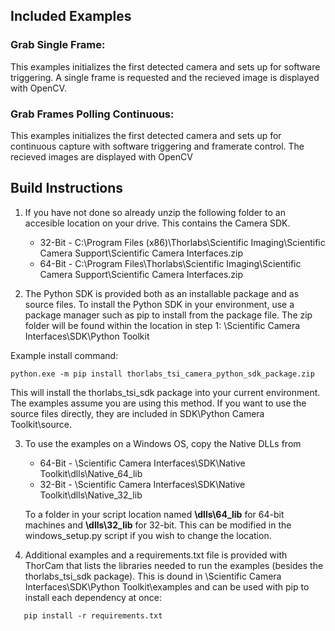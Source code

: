 ## Included Examples

### Grab Single Frame: 
This examples initializes the first detected camera and sets up for software triggering. A single frame is requested and the recieved image is displayed with OpenCV. 

### Grab Frames Polling Continuous: 
This examples initializes the first detected camera and sets up for continuous capture with software triggering and framerate control. The recieved images are displayed with OpenCV

## Build Instructions
1. If you have not done so already unzip the following folder to an accesible location on your drive. This contains the Camera SDK. 

   * 32-Bit - C:\Program Files (x86)\Thorlabs\Scientific Imaging\Scientific Camera Support\Scientific Camera Interfaces.zip
   * 64-Bit - C:\Program Files\Thorlabs\Scientific Imaging\Scientific Camera Support\Scientific Camera Interfaces.zip

2. The Python SDK is provided both as an installable package and as source files. To install the Python SDK in your environment, use a package manager such as pip to install from the package file. The zip folder will be found within the location in step 1: \Scientific Camera Interfaces\SDK\Python Toolkit

Example install command: 

```
python.exe -m pip install thorlabs_tsi_camera_python_sdk_package.zip
```

 This will install the thorlabs_tsi_sdk package into your current environment. The examples assume you are using this method. 
 If you want to use the source files directly, they are included in SDK\Python Camera Toolkit\source.

3. To use the examples on a Windows OS, copy the Native DLLs from 
     * 64-Bit - \Scientific Camera Interfaces\SDK\Native Toolkit\dlls\Native_64_lib
     * 32-Bit - \Scientific Camera Interfaces\SDK\Native Toolkit\dlls\Native_32_lib

   To a folder in your script location named __\dlls\64_lib__ for 64-bit machines and __\dlls\32_lib__ for 32-bit. This can be modified in the windows_setup.py script if you wish to change the location. 

4. Additional examples and a requirements.txt file is provided with ThorCam that lists the libraries needed to run the examples (besides the thorlabs_tsi_sdk package). This is dound in \Scientific Camera Interfaces\SDK\Python Toolkit\examples and can be used with pip to install each dependency at once:

```
   pip install -r requirements.txt  
```
